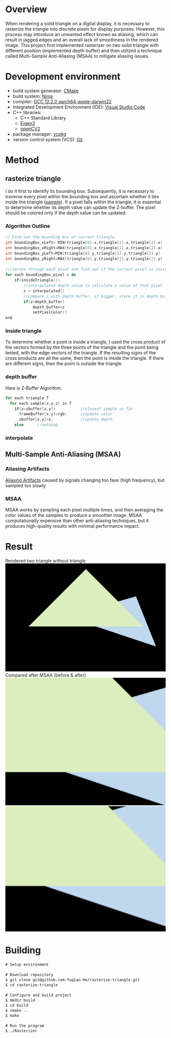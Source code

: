 # Overview
When rendering a solid triangle on a digital display, it is necessary to rasterize the triangle into discrete pixels for display purposes. However, this process may introduce an unwanted effect known as aliasing, which can result in jagged edges and an overall lack of smoothness in the rendered image. This project first implemented rasterizer on two solid triangle with different position (implemented depth buffer) and then utilized a technique called Multi-Sample Anti-Aliasing (MSAA) to mitigate aliasing issues.

# Development environment
- build system generator: [CMake](https://cmake.org/)
- build system: [Ninja](https://ninja-build.org/)
- compiler: [GCC 12.2.0 aarch64-apple-darwin22](https://linux.die.net/man/1/gcc)
- Integrated Development Environment (IDE): [Visual Studio Code](https://code.visualstudio.com/) 
- C++ libraries:
  - C++ Standard Library
  - [Eigen3](https://eigen.tuxfamily.org/index.php?title=Main_Page)
  - [openCV2](https://opencv.org/)
- package manager: [vcpkg](https://github.com/Microsoft/vcpkg)
- version control system (VCS): [Git](https://git-scm.com/)

# Method
## rasterize triangle
I do it first to identify its bounding box. Subsequently, it is necessary to traverse every pixel within the bounding box and ascertain whether it lies inside the triangle ([sample](https://graphics32.github.io/Docs/Additional%20Topics/Sampling%20and%20Rasterization.htm)). If a pixel falls within the triangle, it is essential to determine whether its depth value can update the Z-buffer. The pixel should be colored only if the depth value can be updated. 
### Algorithm Outline

```c++
// Find out the bounding box of current triangle
int boundingBox_xLeft= MIN(triangle[0].x,triangle[1].x,triangle[2].x)
int boundingBox_xRight=MAX(triangle[0].x,triangle[1].x,triangle[2].x)
int boundingBox_yLeft=MIN(triangle[0].y,triangle[1].y,triangle[2].y)
int boundingBox_yRight=MAX(triangle[0].y,triangle[1].y,triangle[2].y)

//iterate through each pixel and find out if the current pixel is inside the triangle 
for each boundingBox_pixel i do
    if(insideTriangle())
        //interpolated depth value to calculate z value of that pixel
        z = interpolated()
        //compare z with depth buffer, if bigger, store it in depth buffer and color the pixel
        if(z>depth_buffer)
            depth_buffer=z
            setPixelColor()
end
```

### Inside triangle
To determine whether a point is inside a triangle, I used the cross product of the vectors formed by the three points of the triangle and the point being tested, with the edge vectors of the triangle. If the resulting signs of the cross products are all the same, then the point is inside the triangle. If there are different signs, then the point is outside the triangle.

### depth buffer
Here is Z-Buffer Algorithm:

```c++
for each triangle T 
  for each sample(x,y,z) in T
    if(z<zbuffer[x,y])           //closest sample so far 
      frameBuffer[x,y]=rgb;      //update color
      zbuffer[x,y]=z;            //update depth
    else      //nothing
```

### interpolate

## Multi-Sample Anti-Aliasing (MSAA)
### Aliasing Artifacts
[Aliasing Artifacts](https://education.siggraph.org/static/HyperGraph/aliasing/alias2a.htm#:~:text=The%20errors%20caused%20by%20aliasing,fine%20detail%2C%20and%20disintegrating%20textures.) caused by signals changing too fase (high frequency), but sampled too slowly
### MSAA
MSAA works by sampling each pixel multiple times, and then averaging the color values of the samples to produce a smoother image. MSAA computationally expensive than other anti-aliasing techniques, but it produces high-quality results with minimal performance impact.

# Result
Rendered two triangle without triangle
![](assets/render%20two%20triangle.png)
Compared after MSAA (before & after)
![](assets/beforeMSAA.png) ![](assets/afterMSAA.png)

# Building

```
# Setup environment 

# Download repository
$ git clone git@github.com:Yuqian-He/rasterize-triangle.git
$ cd rasterize-triangle

# Configure and build project
$ mkdir build
$ cd build
$ cmake .. 
$ make

# Run the program
$ ./Rasterizer
```



